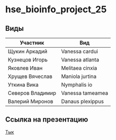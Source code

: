 # hse_bioinfo_project_25

## Виды

|             Участник |                      Вид |
| -------------------- | ------------------------ |
|        Щукин Аркадий |           Vanessa cardui |
|       Кузнецов Игорь |          Vanessa atlanta |
|         Яковлев Иван |          Melitaea cinxia |
|      Хрущев Вячеслав |          Maniola jurtina |
|          Уткина Вика |             Nymphalis io |
|     Северов Владимир |         Vanessa tameamea |
|      Валерий Миронов |         Danaus plexippus |

## Ссылка на презентацию

[Тык](https://docs.google.com/presentation/d/1J0og47rebWsj4PpYmu4QbHMMIdT93je5p7EpTD45K0E/edit?usp=sharing)
